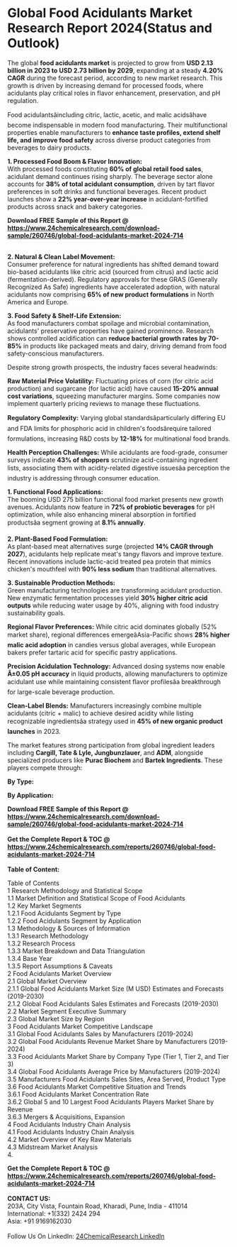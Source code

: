 <h1>Global Food Acidulants Market Research Report 2024(Status and Outlook)</h1><p>The global <strong>food acidulants market</strong> is projected to grow from <strong>USD 2.13 billion in 2023 to USD 2.73 billion by 2029</strong>, expanding at a steady <strong>4.20% CAGR</strong> during the forecast period, according to new market research. This growth is driven by increasing demand for processed foods, where acidulants play critical roles in flavor enhancement, preservation, and pH regulation.</p><p>Food acidulantsâincluding citric, lactic, acetic, and malic acidsâhave become indispensable in modern food manufacturing. Their multifunctional properties enable manufacturers to <strong>enhance taste profiles, extend shelf life, and improve food safety</strong> across diverse product categories from beverages to dairy products.</p><p><strong>1. Processed Food Boom &amp; Flavor Innovation:</strong><br>
With processed foods constituting <strong>60% of global retail food sales</strong>, acidulant demand continues rising sharply. The beverage sector alone accounts for <strong>38% of total acidulant consumption</strong>, driven by tart flavor preferences in soft drinks and functional beverages. Recent product launches show a <strong>22% year-over-year increase</strong> in acidulant-fortified products across snack and bakery categories.</p><div><b>Download FREE Sample of this Report @ 
            <a href="https://www.24chemicalresearch.com/download-sample/260746/global-food-acidulants-market-2024-714">
            https://www.24chemicalresearch.com/download-sample/260746/global-food-acidulants-market-2024-714</a></b></div><br><p><strong>2. Natural &amp; Clean Label Movement:</strong><br>
Consumer preference for natural ingredients has shifted demand toward bio-based acidulants like citric acid (sourced from citrus) and lactic acid (fermentation-derived). Regulatory approvals for these GRAS (Generally Recognized As Safe) ingredients have accelerated adoption, with natural acidulants now comprising <strong>65% of new product formulations</strong> in North America and Europe.</p><p><strong>3. Food Safety &amp; Shelf-Life Extension:</strong><br>
As food manufacturers combat spoilage and microbial contamination, acidulants' preservative properties have gained prominence. Research shows controlled acidification can <strong>reduce bacterial growth rates by 70-85%</strong> in products like packaged meats and dairy, driving demand from food safety-conscious manufacturers.</p><p>Despite strong growth prospects, the industry faces several headwinds:</p><p><strong>Raw Material Price Volatility:</strong> Fluctuating prices of corn (for citric acid production) and sugarcane (for lactic acid) have caused <strong>15-20% annual cost variations</strong>, squeezing manufacturer margins. Some companies now implement quarterly pricing reviews to manage these fluctuations.</p><p><strong>Regulatory Complexity:</strong> Varying global standardsâparticularly differing EU and FDA limits for phosphoric acid in children's foodsârequire tailored formulations, increasing R&amp;D costs by <strong>12-18%</strong> for multinational food brands.</p><p><strong>Health Perception Challenges:</strong> While acidulants are food-grade, consumer surveys indicate <strong>43% of shoppers</strong> scrutinize acid-containing ingredient lists, associating them with acidity-related digestive issuesâa perception the industry is addressing through consumer education.</p><p><strong>1. Functional Food Applications:</strong><br>
The booming USD 275 billion functional food market presents new growth avenues. Acidulants now feature in <strong>72% of probiotic beverages</strong> for pH optimization, while also enhancing mineral absorption in fortified productsâa segment growing at <strong>8.1% annually</strong>.</p><p><strong>2. Plant-Based Food Formulation:</strong><br>
As plant-based meat alternatives surge (projected <strong>14% CAGR through 2027</strong>), acidulants help replicate meat's tangy flavors and improve texture. Recent innovations include lactic-acid treated pea protein that mimics chicken's mouthfeel with <strong>90% less sodium</strong> than traditional alternatives.</p><p><strong>3. Sustainable Production Methods:</strong><br>
Green manufacturing technologies are transforming acidulant production. New enzymatic fermentation processes yield <strong>30% higher citric acid outputs</strong> while reducing water usage by 40%, aligning with food industry sustainability goals.</p><p><strong>Regional Flavor Preferences:</strong> While citric acid dominates globally (52% market share), regional differences emergeâAsia-Pacific shows <strong>28% higher malic acid adoption</strong> in candies versus global averages, while European bakers prefer tartaric acid for specific pastry applications.</p><p><strong>Precision Acidulation Technology:</strong> Advanced dosing systems now enable <strong>Â±0.05 pH accuracy</strong> in liquid products, allowing manufacturers to optimize acidulant use while maintaining consistent flavor profilesâa breakthrough for large-scale beverage production.</p><p><strong>Clean-Label Blends:</strong> Manufacturers increasingly combine multiple acidulants (citric + malic) to achieve desired acidity while listing recognizable ingredientsâa strategy used in <strong>45% of new organic product launches</strong> in 2023.</p><p>The market features strong participation from global ingredient leaders including <strong>Cargill, Tate &amp; Lyle, Jungbunzlauer</strong>, and <strong>ADM</strong>, alongside specialized producers like <strong>Purac Biochem</strong> and <strong>Bartek Ingredients</strong>. These players compete through:</p><p><strong>By Type:</strong></p><p><strong>By Application:</strong></p><div><b>Download FREE Sample of this Report @ 
            <a href="https://www.24chemicalresearch.com/download-sample/260746/global-food-acidulants-market-2024-714">
            https://www.24chemicalresearch.com/download-sample/260746/global-food-acidulants-market-2024-714</a></b></div><br><div><b>Get the Complete Report & TOC @ 
            <a href="https://www.24chemicalresearch.com/reports/260746/global-food-acidulants-market-2024-714">
            https://www.24chemicalresearch.com/reports/260746/global-food-acidulants-market-2024-714</a></b></div><br>
            <b>Table of Content:</b><p>Table of Contents<br />
1 Research Methodology and Statistical Scope<br />
1.1 Market Definition and Statistical Scope of Food Acidulants<br />
1.2 Key Market Segments<br />
1.2.1 Food Acidulants Segment by Type<br />
1.2.2 Food Acidulants Segment by Application<br />
1.3 Methodology & Sources of Information<br />
1.3.1 Research Methodology<br />
1.3.2 Research Process<br />
1.3.3 Market Breakdown and Data Triangulation<br />
1.3.4 Base Year<br />
1.3.5 Report Assumptions & Caveats<br />
2 Food Acidulants Market Overview<br />
2.1 Global Market Overview<br />
2.1.1 Global Food Acidulants Market Size (M USD) Estimates and Forecasts (2019-2030)<br />
2.1.2 Global Food Acidulants Sales Estimates and Forecasts (2019-2030)<br />
2.2 Market Segment Executive Summary<br />
2.3 Global Market Size by Region<br />
3 Food Acidulants Market Competitive Landscape<br />
3.1 Global Food Acidulants Sales by Manufacturers (2019-2024)<br />
3.2 Global Food Acidulants Revenue Market Share by Manufacturers (2019-2024)<br />
3.3 Food Acidulants Market Share by Company Type (Tier 1, Tier 2, and Tier 3)<br />
3.4 Global Food Acidulants Average Price by Manufacturers (2019-2024)<br />
3.5 Manufacturers Food Acidulants Sales Sites, Area Served, Product Type<br />
3.6 Food Acidulants Market Competitive Situation and Trends<br />
3.6.1 Food Acidulants Market Concentration Rate<br />
3.6.2 Global 5 and 10 Largest Food Acidulants Players Market Share by Revenue<br />
3.6.3 Mergers & Acquisitions, Expansion<br />
4 Food Acidulants Industry Chain Analysis<br />
4.1 Food Acidulants Industry Chain Analysis<br />
4.2 Market Overview of Key Raw Materials<br />
4.3 Midstream Market Analysis<br />
4.</p><div><b>Get the Complete Report & TOC @ 
            <a href="https://www.24chemicalresearch.com/reports/260746/global-food-acidulants-market-2024-714">
            https://www.24chemicalresearch.com/reports/260746/global-food-acidulants-market-2024-714</a></b></div><br><b>CONTACT US:</b><br>
            203A, City Vista, Fountain Road, Kharadi, Pune, India - 411014<br>
            International: +1(332) 2424 294<br>
            Asia: +91 9169162030 <br><br>
            Follow Us On LinkedIn: <a href="https://www.linkedin.com/company/24chemicalresearch/">24ChemicalResearch LinkedIn</a>